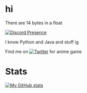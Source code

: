 # hi
There are 14 bytes in a float

[![Discord Presence](https://lanyard.cnrad.dev/api/454920881177624576?hideDiscrim=true&bg=:0d1117&idleMessage=dead&hideStatus=true)](https://discord.com/users/454920881177624576)

I know Python and Java and stuff ig

Find me on [![Twitter][1.2]][1] for anime game

[1.2]: http://i.imgur.com/wWzX9uB.png (Twitter)
[1]: https://twitter.com/Thereallo6

# Stats
[![My GitHub stats](https://github-readme-stats.vercel.app/api?username=Thereallo1026&theme=dark&show_icons=true)](https://github.com/anuraghazra/github-readme-stats)
